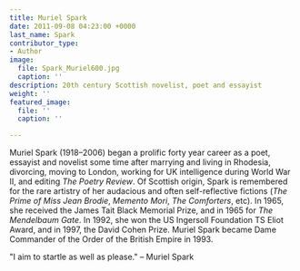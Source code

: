 ```yaml
---
title: Muriel Spark
date: 2011-09-08 04:23:00 +0000
last_name: Spark
contributor_type:
- Author
image:
  file: Spark_Muriel600.jpg
  caption: ''
description: 20th century Scottish novelist, poet and essayist
weight: ''
featured_image:
  file: ''
  caption: ''

---
```

Muriel Spark (1918–2006) began a prolific forty year career as a poet, essayist and novelist some time after marrying and living in Rhodesia, divorcing, moving to London, working for UK intelligence during World War II, and editing _The Poetry Review_. Of Scottish origin, Spark is remembered for the rare artistry of her audacious and often self-reflective fictions (_The Prime of Miss Jean Brodie_, _Memento Mori_, _The Comforters_, etc). In 1965, she received the James Tait Black Memorial Prize, and in 1965 for _The Mendelbaum Gate_. In 1992, she won the US Ingersoll Foundation TS Eliot Award, and in 1997, the David Cohen Prize. Muriel Spark became Dame Commander of the Order of the British Empire in 1993.

"I aim to startle as well as please." – Muriel Spark